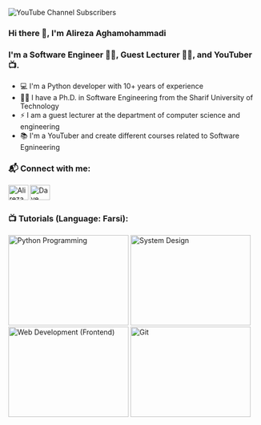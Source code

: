 <!-- <img align="center" src="https://pbs.twimg.com/profile_banners/1951820972/1611850287/1080x360" /> -->
![YouTube Channel Subscribers](https://img.shields.io/youtube/channel/subscribers/UCwufX0aA5ePSdNT3vaDms9w?label=SUBSCRIBERS&logo=Youtube&style=for-the-badge)



### Hi there 👋, I'm Alireza Aghamohammadi


### I'm a Software Engineer 👨‍💻, Guest Lecturer 👨‍🏫, and YouTuber 📺. 

- 💻 I'm a Python developer with 10+ years of experience
- 👨‍🎓 I have a Ph.D. in Software Engineering from the Sharif University of Technology
- ⚡ I am a guest lecturer at the department of computer science and engineering
- 📚 I'm a YouTuber and create different courses related to Software Egnineering



### 📬 Connect with me:
[<img align="left" src="https://raw.githubusercontent.com/rahuldkjain/github-profile-readme-generator/master/src/images/icons/Social/youtube.svg" alt="Alireza Aghamohammadi | Youtube" height="30" width="40" />][youtube]
[<img align="left" src="https://raw.githubusercontent.com/rahuldkjain/github-profile-readme-generator/master/src/images/icons/Social/linked-in-alt.svg" alt="Dave Gray | LinkedIn" height="30" width="40" />][linkedin]

<br />
<br />

### 📺 Tutorials (Language: Farsi): 
<a href="http://www.youtube.com/watch?feature=player_embedded&v=d1RsktGiQIQ
" target="_blank"><img src="http://img.youtube.com/vi/d1RsktGiQIQ/0.jpg" 
alt="Python Programming" width="240" height="180" /></a>
<a href="http://www.youtube.com/watch?feature=player_embedded&v=v9VdLLBETK8
" target="_blank"><img src="http://img.youtube.com/vi/v9VdLLBETK8/0.jpg" 
alt="System Design" width="240" height="180" /></a>
<a href="http://www.youtube.com/watch?feature=player_embedded&v=foTQ5IfPLas
" target="_blank"><img src="http://img.youtube.com/vi/foTQ5IfPLas/0.jpg" 
alt="Web Development (Frontend)" width="240" height="180" /></a>
<a href="http://www.youtube.com/watch?feature=player_embedded&v=4RJUs6yP7HI
" target="_blank"><img src="http://img.youtube.com/vi/4RJUs6yP7HI/0.jpg" 
alt="Git" width="240" height="180" /></a>



[youtube]: https://www.youtube.com/c/golemcourse
[linkedin]: https://www.linkedin.com/in/aaghamohammadi/

